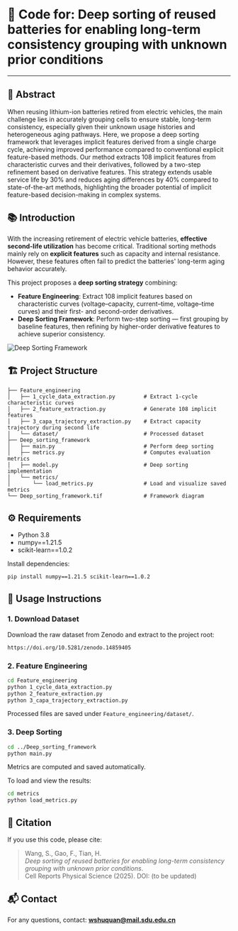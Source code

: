 # 🚀 Code for: Deep sorting of reused batteries for enabling long-term consistency grouping with unknown prior conditions

---

## 📝 Abstract
When reusing lithium-ion batteries retired from electric vehicles, the main challenge lies in accurately grouping cells to ensure stable, long-term consistency, especially given their unknown usage histories and heterogeneous aging pathways. Here, we propose a deep sorting framework that leverages implicit features derived from a single charge cycle, achieving improved performance compared to conventional explicit feature-based methods. Our method extracts 108 implicit features from characteristic curves and their derivatives, followed by a two-step refinement based on derivative features. This strategy extends usable service life by 30% and reduces aging differences by 40% compared to state-of-the-art methods, highlighting the broader potential of implicit feature-based decision-making in complex systems.

## 📚 Introduction
With the increasing retirement of electric vehicle batteries, **effective second-life utilization** has become critical. Traditional sorting methods mainly rely on **explicit features** such as capacity and internal resistance. However, these features often fail to predict the batteries' long-term aging behavior accurately.

This project proposes a **deep sorting strategy** combining:

- **Feature Engineering**: Extract 108 implicit features based on characteristic curves (voltage–capacity, current–time, voltage–time curves) and their first- and second-order derivatives.
- **Deep Sorting Framework**: Perform two-step sorting — first grouping by baseline features, then refining by higher-order derivative features to achieve superior consistency.

![Deep Sorting Framework](./Deep_sorting_framework.tif)

## 🏗️ Project Structure
```
├── Feature_engineering
│   ├── 1_cycle_data_extraction.py         # Extract 1-cycle characteristic curves
│   ├── 2_feature_extraction.py            # Generate 108 implicit features
│   ├── 3_capa_trajectory_extraction.py    # Extract capacity trajectory during second life
│   └── dataset/                           # Processed dataset
├── Deep_sorting_framework
│   ├── main.py                            # Perform deep sorting
│   ├── metrics.py                         # Computes evaluation metrics
│   ├── model.py                           # Deep sorting implementation
│   └── metrics/
│       └── load_metrics.py                # Load and visualize saved metrics
└── Deep_sorting_framework.tif             # Framework diagram
```

## ⚙️ Requirements
- Python 3.8
- numpy==1.21.5
- scikit-learn==1.0.2

Install dependencies:
```bash
pip install numpy==1.21.5 scikit-learn==1.0.2
```

## 🚀 Usage Instructions

### 1. Download Dataset
Download the raw dataset from Zenodo and extract to the project root:
```bash
https://doi.org/10.5281/zenodo.14859405
```

### 2. Feature Engineering
```bash
cd Feature_engineering
python 1_cycle_data_extraction.py
python 2_feature_extraction.py
python 3_capa_trajectory_extraction.py
```
Processed files are saved under `Feature_engineering/dataset/`.

### 3. Deep Sorting
```bash
cd ../Deep_sorting_framework
python main.py
```
Metrics are computed and saved automatically.

To load and view the results:
```bash
cd metrics
python load_metrics.py
```

## 📄 Citation
If you use this code, please cite:

> Wang, S., Gao, F., Tian, H.  
> *Deep sorting of reused batteries for enabling long-term consistency grouping with unknown prior conditions*.  
> Cell Reports Physical Science (2025). DOI: (to be updated)

## 📬 Contact
For any questions, contact: **wshuquan@mail.sdu.edu.cn**
